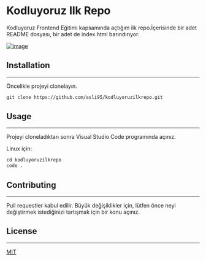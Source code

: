 # Kodluyoruz Ilk Repo
Kodluyoruz Frontend Eğitimi kapsamında açtığım ilk repo.İçerisinde bir adet README dosyası, bir adet de index.html barındırıyor.

[![image](https://r.resimlink.com/8EsbDO4gRvNI.png)](https://resimlink.com/8EsbDO4gRvNI)

## Installation
---
Öncelikle projeyi clonelayın. 
```html 
git clone https://github.com/asli95/kodluyoruzilkrepo.git
```
## Usage
---
Projeyi cloneladıktan sonra Visual Studio Code programında açınız.

Linux için:
```html
cd kodluyoruzilkrepo
code .
```
## Contributing
---

Pull requestler kabul edilir. Büyük değişiklikler için, lütfen önce neyi değiştirmek istediğinizi tartışmak için bir konu açınız.

## License
---
[MIT](https://choosealicense.com/licenses/mit/)



